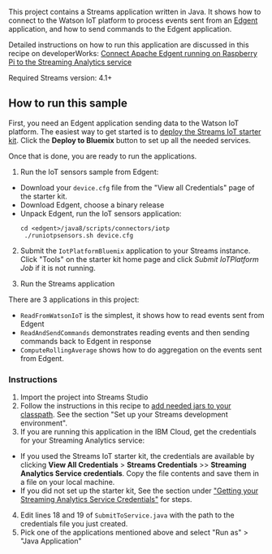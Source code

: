 This project contains a Streams application written in Java. It shows how to connect to the Watson IoT platform to process events sent from an [Edgent](https://edgent.apache.org) application, and how to send commands to the Edgent application.

Detailed instructions on how to run this application are discussed in this recipe on developerWorks: [Connect Apache Edgent running on Raspberry Pi to the Streaming Analytics service](https://developer.ibm.com/recipes/tutorials/connect-apache-edgent-to-the-streaming-analytics-service-using-the-watson-iot-platform/)


Required Streams version: 4.1+

## How to run this sample

First, you need an Edgent application sending data to the Watson IoT platform.
The easiest way to get started is to [deploy the Streams IoT starter kit](https://github.com/IBMStreams/streamsx.iot.starterkit). Click the **Deploy to Bluemix** button to set up all the needed services.

Once that is done, you are ready to run the applications.

1. Run the IoT sensors sample from Edgent:
  - Download your `device.cfg` file from the "View all Credentials" page of the starter kit.
  - Download Edgent, choose a binary release
  - Unpack Edgent, run the IoT sensors application:
    ```
    cd <edgent>/java8/scripts/connectors/iotp
     ./runiotpsensors.sh device.cfg
     ```

2. Submit the `IotPlatformBluemix` application to your Streams instance. Click "Tools" on the starter kit home page and click *Submit IoTPlatform Job* if it is not running.

 
3. Run the Streams application
 
There are 3 applications in this project:
- `ReadFromWatsonIoT` is the simplest, it shows how to read events sent from Edgent
- `ReadAndSendCommands` demonstrates reading events and then sending commands back to Edgent in response
- `ComputeRollingAverage` shows how to do aggregation on the events sent from Edgent.


### Instructions

1. Import the project into Streams Studio
2. Follow the instructions in this recipe to [add needed jars to your classpath](https://developer.ibm.com/recipes/tutorials/connect-apache-edgent-to-the-streaming-analytics-service-using-the-watson-iot-platform/#r_step5).  See the section "Set up your Streams development environment".
3. If you are running this application in the IBM Cloud, get the credentials for your Streaming Analytics service:
  - If you used the Streams IoT starter kit, the credentials are available by clicking **View All Credentials** > **Streams Credentials** >> **Streaming Analytics Service credentials**.  Copy the file contents and save them in a file on your local machine. 
  - If you did not set up the starter kit, See the section under ["Getting your Streaming Analytics Service Credentials"](https://developer.ibm.com/recipes/tutorials/connect-apache-edgent-to-the-streaming-analytics-service-using-the-watson-iot-platform/#r_step3) for steps.
4. Edit lines 18 and 19 of `SubmitToService.java` with the path to the credentials file you just created.
5. Pick one of the applications mentioned above and select "Run as" > "Java Application"
